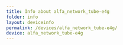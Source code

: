 ```yaml
---
title: Info about alfa_network_tube-e4g
folder: info
layout: deviceinfo
permalink: /devices/alfa_network_tube-e4g/
device: alfa_network_tube-e4g
---
```

